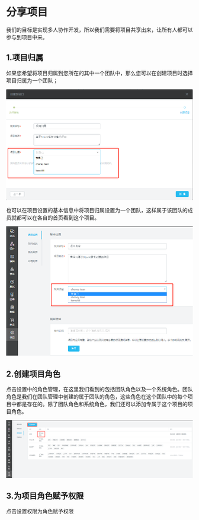 # 分享项目

我们的目标是实现多人协作开发，所以我们需要将项目共享出来，让所有人都可以参与到项目中来。

## 1.项目归属

如果您希望将项目归属到您所在的其中一个团队中，那么您可以在创建项目时选择项目归属为一个团队；

![](/assets/import7.png)

也可以在项目设置的基本信息中将项目归属设置为一个团队，这样属于该团队的成员就都可以在各自的首页看到这个项目。

![](/assets/import8.png)

## 2.创建项目角色

点击设置中的角色管理，在这里我们看到的包括团队角色以及一个系统角色。团队角色是我们在团队管理中创建的属于团队的角色，这些角色在这个团队中的每个项目中都是存在的。除了团队角色和系统角色，我们还可以添加专属于这个项目的项目角色。

![](/assets/import9.png)

## 3.为项目角色赋予权限

  点击设置权限为角色赋予权限



